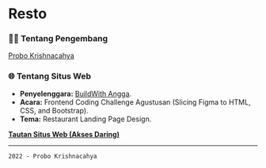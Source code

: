 # Resto

### 👨‍💻 Tentang Pengembang
[Probo Krishnacahya](https://rebrand.ly/probo-krishnacahya)

### 🌐 Tentang Situs Web
- **Penyelenggara:** [BuildWith Angga](https://buildwithangga.com/).
- **Acara:** Frontend Coding Challenge Agustusan (Slicing Figma to HTML, CSS, and Bootstrap).
- **Tema:** Restaurant Landing Page Design.

**[Tautan Situs Web (Akses Daring)](https://resto-probo-krishnacahya.netlify.app/)**

---

`2022 - Probo Krishnacahya`
